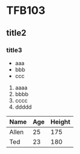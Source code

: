 # TFB103
## title2
### title3
- aaa
- bbb
- ccc
1. aaaa
2. bbbb
3. cccc
4. ddddd

Name|Age|Height
----|---|----
Allen|25|175
Ted|23|180
